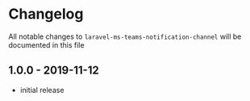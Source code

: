 # Changelog

All notable changes to `laravel-ms-teams-notification-channel` will be documented in this file

## 1.0.0 - 2019-11-12

- initial release
